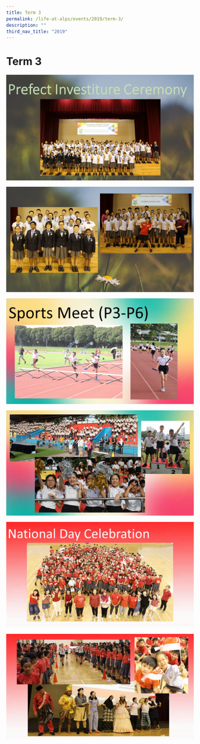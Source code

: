 ```yaml
---
title: Term 3
permalink: /life-at-alps/events/2019/term-3/
description: ""
third_nav_title: "2019"
---
```


# **Term 3**

![](/images/Term3%20(1).jpg)

![](/images/Term3%20(2).jpg)

![](/images/Term3%20(3).jpg)

![](/images/Term3%20(4).jpg)

![](/images/Term3%20(5).jpg)

![](/images/Term3%20(6).jpg)
